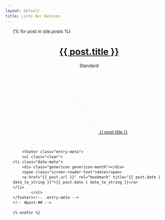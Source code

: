 ```yaml
---
layout: default
title: Liste der Dateien
---
```


  <ul class="posts">
    {% for post in site.posts %}


<span id="{{ post.id }}" class="{{ post.id }}{{ post.tags }} post type-post status-publish format-standard hentry">
	<header class="entry-header">
		<h1 class="entry-title"><a href="{{ post.url }}" rel="bookmark">{{ post.title }}</a></h1>
		<span class="entry-format-badge genericon genericon-standard"><span class="screen-reader-text">Standard</span></span>
	</header><!-- .entry-header -->
		<div class="entry-content">

<p style="text-align: center;">
          <a href="{{ post.url }}" rel="bookmark">
           <img src="/assets/img/bg/overlay-pattern.png" 
           style="background-image: url(/assets/img/post-thumbnails/{{post.thumbnail}}); background-repeat: no-repeat; background-position: center center;" 
           loading="lazy" class="alignnone wp-image-50 aligncenter"
           width="150" height="150" alt="{{ post.title }}"> {{ post.title }}
          </a>
<p>&nbsp;</p>


<!-- .entry-content -->
		<footer class="entry-meta">
		<ul class="clear">
	<li class="date-meta">
		<div class="genericon genericon-month"></div>
		<span class="screen-reader-text">date</span>
		<a href="{{ post.url }}" rel="bookmark" title="{{ post.date | date_to_string }}">{{ post.date | date_to_string }}</a>
	</li>
			</ul>
	</footer><!-- .entry-meta -->
	<!-- #post-## -->

    {% endfor %}
